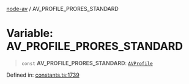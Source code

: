 [node-av](../globals.md) / AV\_PROFILE\_PRORES\_STANDARD

# Variable: AV\_PROFILE\_PRORES\_STANDARD

> `const` **AV\_PROFILE\_PRORES\_STANDARD**: [`AVProfile`](../type-aliases/AVProfile.md)

Defined in: [constants.ts:1739](https://github.com/seydx/av/blob/f8631fc881b394300b1479f511d55cf1c370a87f/src/constants/constants.ts#L1739)
